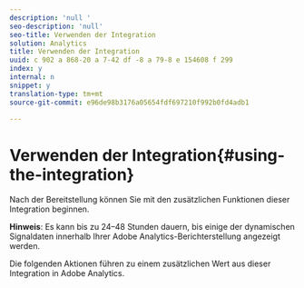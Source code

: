 ```yaml
---
description: 'null '
seo-description: 'null'
seo-title: Verwenden der Integration
solution: Analytics
title: Verwenden der Integration
uuid: c 902 a 868-20 a 7-42 df -8 a 79-8 e 154608 f 299
index: y
internal: n
snippet: y
translation-type: tm+mt
source-git-commit: e96de98b3176a05654fdf697210f992b0fd4adb1

---
```



# Verwenden der Integration{#using-the-integration}

Nach der Bereitstellung können Sie mit den zusätzlichen Funktionen dieser Integration beginnen.

**Hinweis**: Es kann bis zu 24–48 Stunden dauern, bis einige der dynamischen Signaldaten innerhalb Ihrer Adobe Analytics-Berichterstellung angezeigt werden.

Die folgenden Aktionen führen zu einem zusätzlichen Wert aus dieser Integration in Adobe Analytics.
